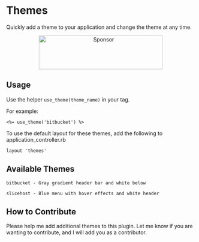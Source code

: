 # Themes

Quickly add a theme to your application and change the theme at any time.

<p align="center">
  <a href="https://cavneb.ngrok.io/link/Z24Ypyn8iC1Q4i6uCwNyLW3r/cavneb/themes" rel="nofollow">
    <img src="https://www.evernote.com/l/AAOF5C7cSnlPi4jEzDJoefIqoLtHbnE1g3YB/image.png" width="330" height="90" alt="Sponsor" />
  </a>
</p>

## Usage

Use the helper `use_theme(theme_name)` in your <head> tag.
  
For example:
  
    <%= use_theme('bitbucket') %>
  
To use the default layout for these themes, add the following to application_controller.rb
  
    layout 'themes'

## Available Themes

    bitbucket - Gray gradient header bar and white below

    slicehost - Blue menu with hover effects and white header

## How to Contribute

Please help me add additional themes to this plugin.  Let me know if you are wanting to contribute, and I will add you as a contributor.

